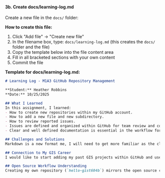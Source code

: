 #### 3b. Create docs/learning-log.md
Create a new file in the `docs/` folder:

**How to create this file:**
1. Click "Add file" → "Create new file"
2. In the filename box, type: `docs/learning-log.md` (this creates the `docs/` folder and the file)
3. Copy the template below into the file content area
4. Fill in all bracketed sections with your own content
5. Commit the file

**Template for docs/learning-log.md:**

```markdown
# Learning Log - M1A3 GitHub Repository Management

**Student:** Heather Robbins
**Date:** 10/25/2025

## What I Learned
In this assignment, I learned:
- How to create new repositories within my GitHub account.
- How to add a new file and new subdirectory.
- How to review reported issues.
- Issues are defined and organized within GitHub for team review and collaboration.
- Clear and well defined documentation is essential in the workflow for successful projects.

## Challenges and Solutions
Markdown is a new format me, I will need to get more familiar as the class goes on.  I do have experienc with html which I believe will help bridge the gap in learning a new formatting style.  I am also unfamiliar with GitHub as a whole and all of the open source language, projects and licensing information is new to me, so this will be a challenge and I'll need to rely on the resources provided for support.

## Connection to My GIS Career
I would like to start adding my past GIS projects within GitHub and use this platform to develop my already existing portfolio. Potential employers can use this to review my past work and experience.  I would like to contribute to existing open source projects and help in any capacity I can to the GIS community. 

## Open Source Workflow Understanding
Creating my own repository (`hello-gist604b`) mirrors the open source contribution process. In real projects, developers fork existing repositories, make improvements, and submit contributions - similar to how I created this repository and linked it to the assignment system.
